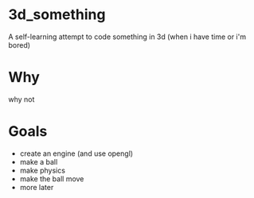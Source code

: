 # 3d_something
A self-learning attempt to code something in 3d (when i have time or i'm bored)
# Why
why not
# Goals
- create an engine (and use opengl)
- make a ball
- make physics
- make the ball move
- more later
